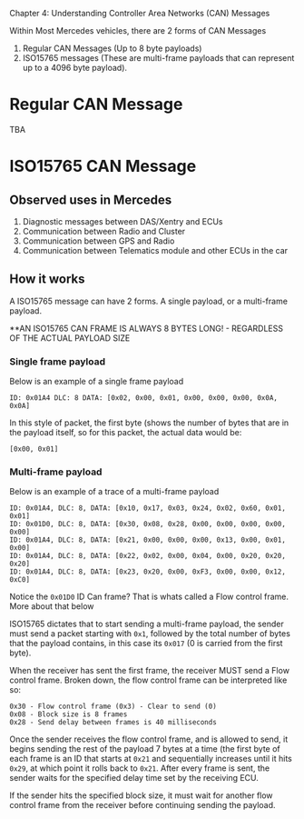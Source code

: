 Chapter 4: Understanding Controller Area Networks (CAN) Messages

Within Most Mercedes vehicles, there are 2 forms of CAN Messages
1. Regular CAN Messages (Up to 8 byte payloads)
2. ISO15765 messages (These are multi-frame payloads that can represent up to a 4096 byte payload).


# Regular CAN Message
TBA

# ISO15765 CAN Message

## Observed uses in Mercedes
1. Diagnostic messages between DAS/Xentry and ECUs
2. Communication between Radio and Cluster
3. Communication between GPS and Radio
4. Communication between Telematics module and other ECUs in the car


## How it works

A ISO15765 message can have 2 forms. A single payload, or a multi-frame payload.

**AN ISO15765 CAN FRAME IS ALWAYS 8 BYTES LONG! - REGARDLESS OF THE ACTUAL PAYLOAD SIZE

### Single frame payload
Below is an example of a single frame payload
```
ID: 0x01A4 DLC: 8 DATA: [0x02, 0x00, 0x01, 0x00, 0x00, 0x00, 0x0A, 0x0A]
```
In this style of packet, the first byte (shows the number of bytes that are in the payload itself, so for this packet, the actual data would be:
```
[0x00, 0x01]
```

### Multi-frame payload
Below is an example of a trace of a multi-frame payload
```
ID: 0x01A4, DLC: 8, DATA: [0x10, 0x17, 0x03, 0x24, 0x02, 0x60, 0x01, 0x01]
ID: 0x01D0, DLC: 8, DATA: [0x30, 0x08, 0x28, 0x00, 0x00, 0x00, 0x00, 0x00]
ID: 0x01A4, DLC: 8, DATA: [0x21, 0x00, 0x00, 0x00, 0x13, 0x00, 0x01, 0x00]
ID: 0x01A4, DLC: 8, DATA: [0x22, 0x02, 0x00, 0x04, 0x00, 0x20, 0x20, 0x20]
ID: 0x01A4, DLC: 8, DATA: [0x23, 0x20, 0x00, 0xF3, 0x00, 0x00, 0x12, 0xC0]
```
Notice the `0x01D0` ID Can frame? That is whats called a Flow control frame. More about that below

ISO15765 dictates that to start sending a multi-frame payload, the sender must send a packet starting with `0x1`, followed by the total number of bytes that the payload contains, in this case its `0x017` (0 is carried from the first byte).

When the receiver has sent the first frame, the receiver MUST send a Flow control frame. Broken down, the flow control frame can be interpreted like so:
```
0x30 - Flow control frame (0x3) - Clear to send (0)
0x08 - Block size is 8 frames
0x28 - Send delay between frames is 40 milliseconds
```

Once the sender receives the flow control frame, and is allowed to send, it begins sending the rest of the payload 7 bytes at a time (the first byte of each frame is an ID that starts at `0x21` and sequentially increases until it hits `0x29`, at which point it rolls back to `0x21`. After every frame is sent, the sender waits for the specified delay time set by the receiving ECU.

If the sender hits the specified block size, it must wait for another flow control frame from the receiver before continuing sending the payload.
